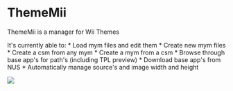 # ThemeMii
ThemeMii is a manager for Wii Themes

It's currently able to: * Load mym files and edit them * Create new mym files * Create a csm from any mym * Create a mym from a csm * Browse through base app's for path's (including TPL preview) * Download base app's from NUS * Automatically manage source's and image width and height

<img src="http://wiibrew.org/w/images/0/0d/ThemeMii01.png" />
